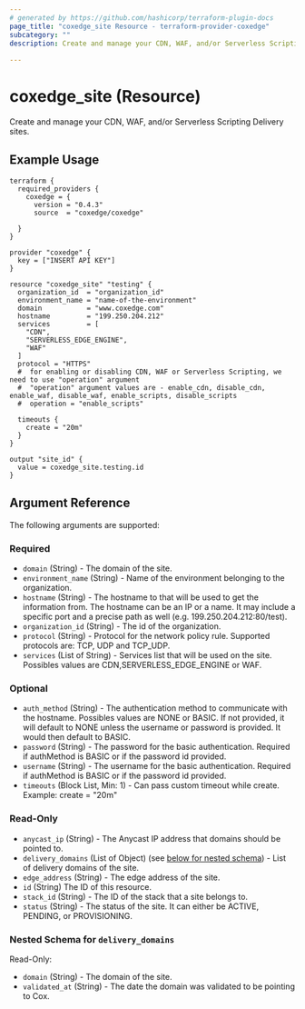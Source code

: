 ```yaml
---
# generated by https://github.com/hashicorp/terraform-plugin-docs
page_title: "coxedge_site Resource - terraform-provider-coxedge"
subcategory: ""
description: Create and manage your CDN, WAF, and/or Serverless Scripting Delivery sites.
  
---
```


# coxedge_site (Resource)
Create and manage your CDN, WAF, and/or Serverless Scripting Delivery sites.

Example Usage
---
```
terraform {
  required_providers {
    coxedge = {
      version = "0.4.3"
      source  = "coxedge/coxedge"
    
  }
}

provider "coxedge" {
  key = ["INSERT API KEY"]
}

resource "coxedge_site" "testing" {
  organization_id  = "organization_id"
  environment_name = "name-of-the-environment"
  domain           = "www.coxedge.com"
  hostname         = "199.250.204.212"
  services         = [
    "CDN",
    "SERVERLESS_EDGE_ENGINE",
    "WAF"
  ]
  protocol = "HTTPS"
  #  for enabling or disabling CDN, WAF or Serverless Scripting, we need to use "operation" argument
  #  "operation" argument values are - enable_cdn, disable_cdn, enable_waf, disable_waf, enable_scripts, disable_scripts
  #  operation = "enable_scripts"
  
  timeouts {
    create = "20m"
  }
}

output "site_id" {
  value = coxedge_site.testing.id
}
```


<!-- schema generated by tfplugindocs -->
## Argument Reference
The following arguments are supported:

### Required

- `domain` (String) - The domain of the site.
- `environment_name` (String) - Name of the environment belonging to the organization.
- `hostname` (String) - The hostname to that will be used to get the information from. The hostname can be an IP or a name. It may include a specific port and a precise path as well (e.g. 199.250.204.212:80/test).
- `organization_id` (String) - The id of the organization.
- `protocol` (String) - Protocol for the network policy rule. Supported protocols are: TCP, UDP and TCP_UDP.
- `services` (List of String) - Services list that will be used on the site. Possibles values are CDN,SERVERLESS_EDGE_ENGINE or WAF.

### Optional

- `auth_method` (String) - The authentication method to communicate with the hostname. Possibles values are NONE or BASIC. If not provided, it will default to NONE unless the username or password is provided. It would then default to BASIC.
- `password` (String) - The password for the basic authentication. Required if authMethod is BASIC or if the password id provided.
- `username` (String) - The username for the basic authentication. Required if authMethod is BASIC or if the password id provided.
- `timeouts` (Block List, Min: 1) - Can pass custom timeout while create. Example: create = "20m"

### Read-Only

- `anycast_ip` (String) - The Anycast IP address that domains should be pointed to.
- `delivery_domains` (List of Object) (see [below for nested schema](#nestedatt--delivery_domains)) - List of delivery domains of the site.
- `edge_address` (String) - The edge address of the site.
- `id` (String) The ID of this resource.
- `stack_id` (String) - The ID of the stack that a site belongs to.
- `status` (String) - The status of the site. It can either be ACTIVE, PENDING, or PROVISIONING.

<a id="nestedatt--delivery_domains"></a>
### Nested Schema for `delivery_domains`

Read-Only:

- `domain` (String) - The domain of the site.
- `validated_at` (String) - The date the domain was validated to be pointing to Cox.


